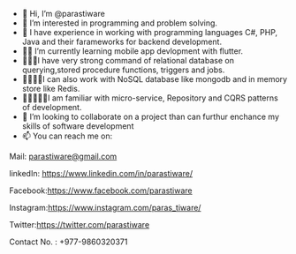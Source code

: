 - 👋 Hi, I’m @parastiware
- 👀 I’m interested in programming and problem solving.
- 🌱 I have experience in working with programming languages C#, PHP, Java and their farameworks for backend development.
- 🌱🌱 I’m currently learning mobile app devlopment with flutter.
- 🌱🌱🌱I have very strong command of relational database on querying,stored procedure functions, triggers and jobs.
- 🌱🌱🌱🌱I can also work with NoSQL database like mongodb and in memory store like Redis.
- 🌱🌱🌱🌱🌱I am familiar with micro-service, Repository and CQRS patterns of development.
- 💞️ I’m looking to collaborate on a project than can furthur enchance my skills of software development
- 📫 You can reach me on:

Mail: <a href=" mailto:parastiware@gmail.com">parastiware@gmail.com</a>

linkedIn: <a href="https://www.linkedin.com/in/parastiware/" target="_blank"> https://www.linkedin.com/in/parastiware/</a>

Facebook:https://www.facebook.com/parastiware

Instagram:https://www.instagram.com/paras_tiware/

Twitter:https://twitter.com/parastiware

Contact No. : +977-9860320371


<!---
parastiware/parastiware is a ✨ special ✨ repository because its `README.md` (this file) appears on your GitHub profile.
You can click the Preview link to take a look at your changes.
--->
